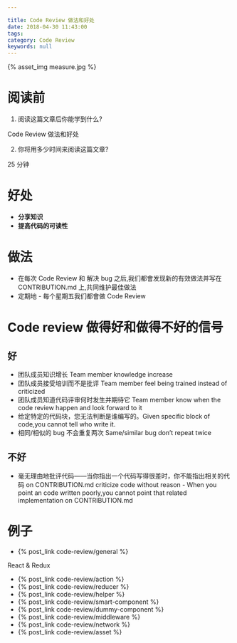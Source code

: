 ```yaml
---

title: Code Review 做法和好处
date: 2018-04-30 11:43:00
tags:
category: Code Review
keywords: null
---
```


{% asset_img measure.jpg %}

# 阅读前

1.  阅读这篇文章后你能学到什么?

Code Review 做法和好处

2.  你将用多少时间来阅读这篇文章?

25 分钟

# 好处

* **分享知识**
* **提高代码的可读性**

# 做法

* 在每次 Code Review 和 解决 bug 之后,我们都會发现新的有效做法并写在 CONTRIBUTION.md 上,共同维护最佳做法
* 定期地 - 每个星期五我们都會做 Code Review

# Code review 做得好和做得不好的信号

## 好

* 团队成员知识增长 Team member knowledge increase
* 团队成员接受培训而不是批评 Team member feel being trained instead of criticized
* 团队成员知道代码评审何时发生并期待它 Team member know when the code review happen and look forward to it
* 给定特定的代码块，您无法判断是谁编写的。Given specific block of code,you cannot tell who write it.
* 相同/相似的 bug 不会重复两次 Same/similar bug don’t repeat twice

## 不好

* 毫无理由地批评代码——当你指出一个代码写得很差时，你不能指出相关的代码 on CONTRIBUTION.md criticize code without reason - When you point an code written poorly,you cannot point that related implementation on CONTRIBUTION.md

# 例子

* {% post_link code-review/general %}

React & Redux

* {% post_link code-review/action %}
* {% post_link code-review/reducer %}
* {% post_link code-review/helper %}
* {% post_link code-review/smart-component %}
* {% post_link code-review/dummy-component %}
* {% post_link code-review/middleware %}
* {% post_link code-review/network %}
* {% post_link code-review/asset %}
